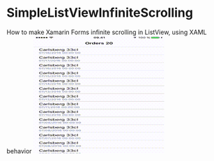 # SimpleListViewInfiniteScrolling
How to make Xamarin Forms infinite scrolling in ListView, using XAML behavior
<img src="infiniteopt.gif" alt="appvideo">
